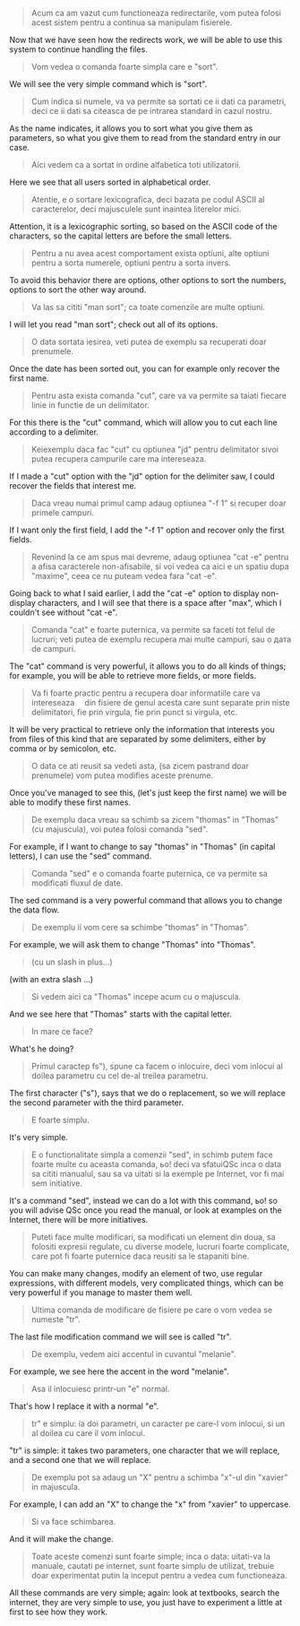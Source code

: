 > Acum ca am vazut cum functioneaza redirectarile, vom putea folosi acest sistem pentru a continua sa manipulam fisierele. 

Now that we have seen how the redirects work, we will be able to use this system to continue handling the files.

> Vom vedea о comanda foarte simpla care e "sort". 

We will see the very simple command which is "sort".

> Cum indica si numele, va va permite sa sortati ce ii dati ca parametri, deci ce ii dati sa citeasca de pe intrarea standard in cazul nostru.

As the name indicates, it allows you to sort what you give them as parameters, so what you give them to read from the standard entry in our case.

> Aici vedem ca a sortat in ordine alfabetica toti utilizatorii.

Here we see that all users sorted in alphabetical order.

> Atentie, e о sortare lexicografica, deci bazata pe codul ASCII al caracterelor, deci majusculele sunt inaintea literelor mici.

Attention, it is a lexicographic sorting, so based on the ASCII code of the characters, so the capital letters are before the small letters.

> Pentru a nu avea acest comportament exista optiuni, alte optiuni pentru a sorta numerele, optiuni pentru a sorta invers. 

To avoid this behavior there are options, other options to sort the numbers, options to sort the other way around.

> Va las sa cititi "man sort"; ca toate comenzile are multe optiuni. 

I will let you read "man sort"; check out all of its options.

> О data sortata iesirea, veti putea de exemplu sa recuperati doar prenumele. 

Once the date has been sorted out, you can for example only recover the first name.

> Pentru asta exista comanda "cut", care va va permite sa taiati fiecare linie in functie de un delimitator. 

For this there is the "cut" command, which will allow you to cut each line according to a delimiter.

> Keiexemplu daca fac "cut" cu optiunea "jd" pentru delimitator sivoi putea recupera campurile care ma intereseaza. 

If I made a "cut" option with the "jd" option for the delimiter saw, I could recover the fields that interest me.

> Daca vreau numai primul camp adaug optiunea "-f 1" si recuper doar primele campuri. 

If I want only the first field, I add the "-f 1" option and recover only the first fields.

> Revenind la ce am spus mai devreme, adaug optiunea "cat -e" pentru a afisa caracterele non-afisabile, si voi vedea ca aici e un spatiu dupa "maxime", ceea ce nu puteam vedea fara "cat -e". 

Going back to what I said earlier, I add the "cat -e" option to display non-display characters, and I will see that there is a space after "max", which I couldn't see without "cat -e".

> Comanda "cat" e foarte puternica, va permite sa faceti tot felul de lucruri; veti putea de exemplu recupera mai multe campuri, sau о дата de campuri.

The "cat" command is very powerful, it allows you to do all kinds of things; for example, you will be able to retrieve more fields, or more fields.

> Va fi foarte practic pentru a recupera doar informatiile care va intereseaza  din fisiere de genul acesta care sunt separate prin niste delimitatori, fie prin virgula, fie prin punct si virgula, etc. 

It will be very practical to retrieve only the information that interests you from files of this kind that are separated by some delimiters, either by comma or by semicolon, etc.

> О data се ati reusit sa vedeti asta, (sa zicem pastrand doar prenumele) vom putea modifies aceste prenume.

Once you've managed to see this, (let's just keep the first name) we will be able to modify these first names.

> De exemplu daca vreau sa schimb sa zicem "thomas" in "Thomas" (cu majuscula), voi putea folosi comanda "sed". 

For example, if I want to change to say "thomas" in "Thomas" (in capital letters), I can use the "sed" command.

> Comanda "sed" e о comanda foarte puternica, ce va permite sa modificati fluxul de date. 

The sed command is a very powerful command that allows you to change the data flow.

> De exemplu ii vom cere sa schimbe "thomas" in "Thomas". 

For example, we will ask them to change "Thomas" into "Thomas".

> (cu un slash in plus...) 

(with an extra slash ...)

> Si vedem aici ca "Thomas" incepe acum cu о majuscula. 

And we see here that "Thomas" starts with the capital letter.

> In mare ce face? 

What's he doing?

> Primul caractep fs"), spune ca facem о inlocuire, deci vom inlocui al doilea parametru cu cel de-al treilea parametru. 

The first character ("s"), says that we do о replacement, so we will replace the second parameter with the third parameter.

> E foarte simplu. 

It's very simple.

> Е о functionalitate simpla a comenzii "sed", in schimb putem face foarte multe cu aceasta comanda, ьо! deci va sfatuiQSc inca о data sa cititi manualul, sau sa va uitati si la exemple pe Internet, vor fi mai sem initiative.

It's a command "sed", instead we can do a lot with this command, ьо! so you will advise QSc once you read the manual, or look at examples on the Internet, there will be more initiatives.

> Puteti face multe modificari, sa modificati un element din doua, sa folositi expresii regulate, cu diverse modele, lucruri foarte complicate, care pot fi foarte puternice daca reusiti sa le stapaniti bine.

You can make many changes, modify an element of two, use regular expressions, with different models, very complicated things, which can be very powerful if you manage to master them well.

> Ultima comanda de modificare de fisiere pe care о vom vedea se numeste "tr". 

The last file modification command we will see is called "tr".

> De exemplu, vedem aici accentul in cuvantul "melanie". 

For example, we see here the accent in the word "melanie".

> Asa il inlocuiesc printr-un "e" normal. 

That's how I replace it with a normal "e".

> tr" e simplu: ia doi parametri, un caracter pe care-l vom inlocui, si un al doilea cu care il vom inlocui. 

"tr" is simple: it takes two parameters, one character that we will replace, and a second one that we will replace.

> De exemplu pot sa adaug un "X" pentru a schimba "x"-ul din "xavier" in majuscula. 

For example, I can add an "X" to change the "x" from "xavier" to uppercase.

> Si va face schimbarea. 

And it will make the change.

> Toate aceste comenzi sunt foarte simple; inca о data: uitati-va la manuale, cautati pe internet, sunt foarte simplu de utilizat, trebuie doar experimentat putin la inceput pentru a vedea cum functioneaza.

All these commands are very simple; again: look at textbooks, search the internet, they are very simple to use, you just have to experiment a little at first to see how they work.